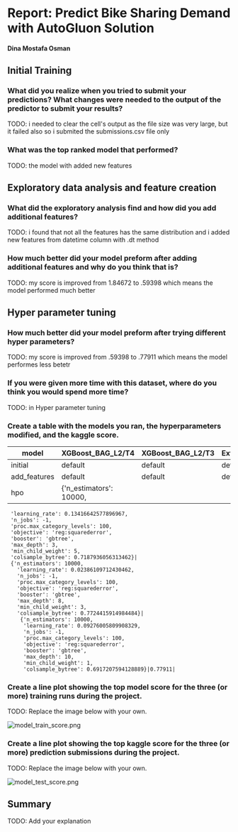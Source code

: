 # Report: Predict Bike Sharing Demand with AutoGluon Solution
#### Dina Mostafa Osman

## Initial Training
### What did you realize when you tried to submit your predictions? What changes were needed to the output of the predictor to submit your results?
TODO: i needed to clear the cell's output as the file size was very large, but it failed also so i submited the submissions.csv file only

### What was the top ranked model that performed?
TODO: the model with added new features

## Exploratory data analysis and feature creation
### What did the exploratory analysis find and how did you add additional features?
TODO: i found that not all the features has the same distribution and i added new features from datetime column with .dt method

### How much better did your model preform after adding additional features and why do you think that is?
TODO: my score is improved from 1.84672 to .59398 which means the model performed much better

## Hyper parameter tuning
### How much better did your model preform after trying different hyper parameters?
TODO: my score is improved from .59398 to  .77911 which means the model performes less betetr

### If you were given more time with this dataset, where do you think you would spend more time?
TODO: in Hyper parameter tuning

### Create a table with the models you ran, the hyperparameters modified, and the kaggle score.
|model|XGBoost_BAG_L2/T4|XGBoost_BAG_L2/T3|ExtraTreesMSE_BAG_L2|score|
|--|--|--|--|--|
|initial|default|default|default|1.84672|
|add_features|default|default|default|0.59398|
|hpo|{'n_estimators': 10000,
     'learning_rate': 0.13416642577896967,
     'n_jobs': -1,
     'proc.max_category_levels': 100,
     'objective': 'reg:squarederror',
     'booster': 'gbtree',
     'max_depth': 3,
     'min_child_weight': 5,
     'colsample_bytree': 0.7187936056313462}|
     {'n_estimators': 10000,
       'learning_rate': 0.02386109712430462,
       'n_jobs': -1,
       'proc.max_category_levels': 100,
       'objective': 'reg:squarederror',
       'booster': 'gbtree',
       'max_depth': 8,
       'min_child_weight': 3,
       'colsample_bytree': 0.7724415914984484}|
        {'n_estimators': 10000,
         'learning_rate': 0.09276005809908329,
         'n_jobs': -1,
         'proc.max_category_levels': 100,
         'objective': 'reg:squarederror',
         'booster': 'gbtree',
         'max_depth': 10,
         'min_child_weight': 1,
         'colsample_bytree': 0.6917207594128889}|0.77911|


### Create a line plot showing the top model score for the three (or more) training runs during the project.

TODO: Replace the image below with your own.

![model_train_score.png](img/model_train_score.png)

### Create a line plot showing the top kaggle score for the three (or more) prediction submissions during the project.

TODO: Replace the image below with your own.

![model_test_score.png](img/model_test_score.png)

## Summary
TODO: Add your explanation
